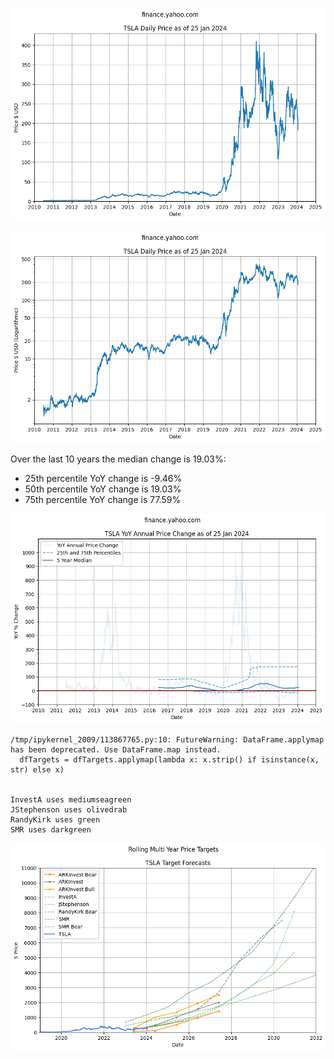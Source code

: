     
![png](images/tsla-prices_4_0.png)
    



    
![png](images/tsla-prices_5_0.png)
    




Over the last 10 years the median change is 19.03%:
- 25th percentile YoY change is -9.46%
- 50th percentile YoY change is 19.03%
- 75th percentile YoY change is 77.59%




    
![png](images/tsla-prices_7_0.png)
    


    /tmp/ipykernel_2009/113867765.py:10: FutureWarning: DataFrame.applymap has been deprecated. Use DataFrame.map instead.
      dfTargets = dfTargets.applymap(lambda x: x.strip() if isinstance(x, str) else x)


    InvestA uses mediumseagreen
    JStephenson uses olivedrab
    RandyKirk uses green
    SMR uses darkgreen



    
![png](images/tsla-prices_11_1.png)
    

